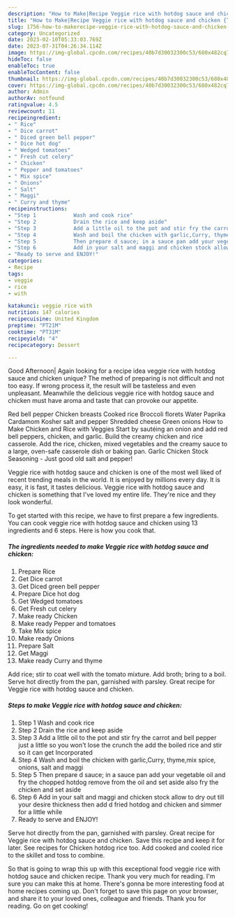 ```yaml
---
description: "How to Make|Recipe Veggie rice with hotdog sauce and chicken {That is Special"
title: "How to Make|Recipe Veggie rice with hotdog sauce and chicken {That is Special"
slug: 1756-how-to-makerecipe-veggie-rice-with-hotdog-sauce-and-chicken-that-is-special
category: Uncategorized
date: 2023-02-10T05:33:03.769Z
date: 2023-07-31T04:26:34.114Z
image: https://img-global.cpcdn.com/recipes/40b7d30032300c53/680x482cq70/veggie-rice-with-hotdog-sauce-and-chicken-recipe-main-photo.jpg
hideToc: false
enableToc: true
enableTocContent: false
thumbnail: https://img-global.cpcdn.com/recipes/40b7d30032300c53/680x482cq70/veggie-rice-with-hotdog-sauce-and-chicken-recipe-main-photo.jpg
cover: https://img-global.cpcdn.com/recipes/40b7d30032300c53/680x482cq70/veggie-rice-with-hotdog-sauce-and-chicken-recipe-main-photo.jpg
author: Admin
authorAv: notfound
ratingvalue: 4.5
reviewcount: 11
recipeingredient:
- " Rice"
- " Dice carrot"
- " Diced green bell pepper"
- " Dice hot dog"
- " Wedged tomatoes"
- " Fresh cut celery"
- " Chicken"
- " Pepper and tomatoes"
- " Mix spice"
- " Onions"
- " Salt"
- " Maggi"
- " Curry and thyme"
recipeinstructions:
- "Step 1            Wash and cook rice"
- "Step 2            Drain the rice and keep aside"
- "Step 3            Add a little oil to the pot and stir fry the carrot and bell pepper just a little so you won&#39;t lose the crunch the add the boiled rice and stir so it can get Incorporated"
- "Step 4            Wash and boil the chicken with garlic,Curry, thyme,mix spice, onions, salt and maggi"
- "Step 5            Then prepare d sauce; in a sauce pan add your vegetable oil and fry the chopped hotdog remove from the oil and set aside also fry the chicken and set aside"
- "Step 6            Add in your salt and maggi and chicken stock allow to dry out till your desire thickness then add d fried hotdog and chicken and simmer for a little while"
- "Ready to serve and ENJOY!"
categories:
- Recipe
tags:
- veggie
- rice
- with

katakunci: veggie rice with 
nutrition: 147 calories
recipecuisine: United Kingdom
preptime: "PT21M"
cooktime: "PT31M"
recipeyield: "4"
recipecategory: Dessert

---
```



Good Afternoon| Again looking for a recipe idea veggie rice with hotdog sauce and chicken unique? The method of preparing is not difficult and not too easy. If wrong process it, the result will be tasteless and even unpleasant. Meanwhile the delicious veggie rice with hotdog sauce and chicken must have aroma and taste that can provoke our appetite.





Red bell pepper Chicken breasts Cooked rice Broccoli florets Water Paprika Cardamom Kosher salt and pepper Shredded cheese Green onions How to Make Chicken and Rice with Veggies Start by sautéing an onion and add red bell peppers, chicken, and garlic. Build the creamy chicken and rice casserole. Add the rice, chicken, mixed vegetables and the creamy sauce to a large, oven-safe casserole dish or baking pan. Garlic Chicken Stock Seasoning - Just good old salt and pepper!

Veggie rice with hotdog sauce and chicken is one of the most well liked of recent trending meals in the world. It is enjoyed by millions every day. It is easy, it is fast, it tastes delicious. Veggie rice with hotdog sauce and chicken is something that I've loved my entire life. They're nice and they look wonderful.


To get started with this recipe, we have to first prepare a few ingredients. You can cook veggie rice with hotdog sauce and chicken using 13 ingredients and 6 steps. Here is how you cook that.

<!--inarticleads1-->

##### The ingredients needed to make Veggie rice with hotdog sauce and chicken:

1. Prepare  Rice
1. Get  Dice carrot
1. Get  Diced green bell pepper
1. Prepare  Dice hot dog
1. Get  Wedged tomatoes
1. Get  Fresh cut celery
1. Make ready  Chicken
1. Make ready  Pepper and tomatoes
1. Take  Mix spice
1. Make ready  Onions
1. Prepare  Salt
1. Get  Maggi
1. Make ready  Curry and thyme


Add rice; stir to coat well with the tomato mixture. Add broth; bring to a boil. Serve hot directly from the pan, garnished with parsley. Great recipe for Veggie rice with hotdog sauce and chicken. 

<!--inarticleads2-->

##### Steps to make Veggie rice with hotdog sauce and chicken:

1. Step 1            Wash and cook rice
1. Step 2            Drain the rice and keep aside
1. Step 3            Add a little oil to the pot and stir fry the carrot and bell pepper just a little so you won&#39;t lose the crunch the add the boiled rice and stir so it can get Incorporated
1. Step 4            Wash and boil the chicken with garlic,Curry, thyme,mix spice, onions, salt and maggi
1. Step 5            Then prepare d sauce; in a sauce pan add your vegetable oil and fry the chopped hotdog remove from the oil and set aside also fry the chicken and set aside
1. Step 6            Add in your salt and maggi and chicken stock allow to dry out till your desire thickness then add d fried hotdog and chicken and simmer for a little while
1. Ready to serve and ENJOY!

Serve hot directly from the pan, garnished with parsley. Great recipe for Veggie rice with hotdog sauce and chicken. Save this recipe and keep it for later. See recipes for Chicken hotdog rice too. Add cooked and cooled rice to the skillet and toss to combine. 

So that is going to wrap this up with this exceptional food veggie rice with hotdog sauce and chicken recipe. Thank you very much for reading. I'm sure you can make this at home. There's gonna be more interesting food at home recipes coming up. Don't forget to save this page on your browser, and share it to your loved ones, colleague and friends. Thank you for reading. Go on get cooking!
